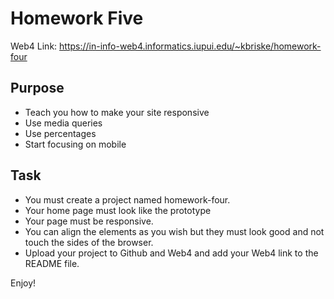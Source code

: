 # Homework Five

Web4 Link:
https://in-info-web4.informatics.iupui.edu/~kbriske/homework-four

## Purpose
- Teach you how to make your site responsive
- Use media queries
- Use percentages
- Start focusing on mobile

## Task
- You must create a project named homework-four.
- Your home page must look like the prototype
- Your page must be responsive. 
- You can align the elements as you wish but they must look good and not touch the sides of the browser.
- Upload your project to Github and Web4 and add your Web4 link to the README file. 

Enjoy!

